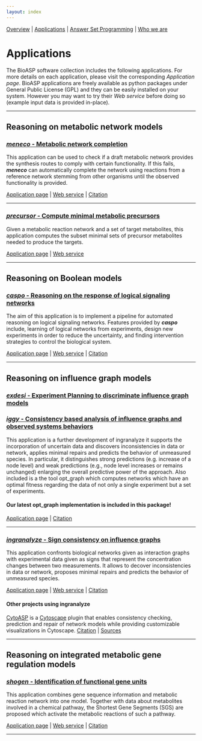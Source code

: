 ```yaml
---
layout: index
---
```

[Overview](http://bioasp.github.io/index.html) \| [Applications](http://bioasp.github.io/apps.html) \| [Answer Set Programming](http://bioasp.github.io/index.html) \| [Who we are](http://bioasp.github.io/index.html)

# Applications
The BioASP software collection includes the following applications. For more details on each application, please visit the corresponding <em>Application page</em>. BioASP applications are freely available as python packages under General Public License (GPL) and they can be easily installed on your system. However you may want to try their <em>Web service</em> before doing so (example input data is provided in-place).

***

## Reasoning on metabolic network models

### [**_meneco_** - Metabolic network completion](http://bioasp.github.io/meneco) ###
This application can be used to check if a draft metabolic network provides the synthesis routes to comply with certain functionality. If this fails, **_meneco_** can automatically complete the network using reactions from a reference network stemming from other organisms until the observed functionality is provided.

[Application page](http://bioasp.github.io/meneco) \| 
[Web service](http://mobyle.genouest.org/cgi-bin/Mobyle/portal.py#forms::meneco) \|  [Citation](http://dx.doi.org/10.1007/978-3-642-40564-8_25)

***

### [**_precursor_** - Compute minimal metabolic precursors](http://bioasp.github.io/precursor) ###
Given a metabolic reaction network and a set of target metabolites, this application computes the subset minimal sets of precursor metabolites needed to produce the targets.

[Application page](http://bioasp.github.io/precursor) \|
[Web service](http://mobyle.genouest.org/cgi-bin/Mobyle/portal.py#forms::precursor)

***

## Reasoning on Boolean models

### [**_caspo_** - Reasoning on the response of logical signaling networks](http://bioasp.github.io/caspo) ###
The aim of this application is to implement a pipeline for automated reasoning on logical signaling networks. Features provided by **_caspo_** include, learning of logical networks from experiments, design new experiments in order to reduce the uncertainty, and finding intervention strategies to control the biological system.

[Application page](http://bioasp.github.io/caspo) \|
[Web service](http://mobyle.genouest.org/cgi-bin/Mobyle/portal.py#forms::caspo-learn) \| [Citation](http://dx.doi.org/10.1093/bioinformatics/btt393)

***

## Reasoning on influence graph models

### [**_exdesi_** - Experiment Planning to discriminate influence graph models](http://bioasp.github.io/edesi) ###

### [**_iggy_** - Consistency based analysis of influence graphs and observed systems behaviors](http://bioasp.github.io/iggy) ###
This application is a further development of ingranalyze it supports the incorporation of uncertain data and
 discovers inconsistencies in data or network, applies minimal repairs and predicts the behavior of unmeasured species. In particular, it distinguishes strong predictions (e.g. increase of a node level) and
weak predictions (e.g., node level increases or remains unchanged) enlarging the overall predictive power of the approach. Also included is a the tool opt_graph which computes networks which have an optimal fitness regarding the data of not only a single experiment but a set of experiments.
#### Our latest opt_graph implementation is included in this package! ####

[Application page](http://bioasp.github.io/iggy) \|
[Citation](http://dx.doi.org/10.1186/s12859-015-0733-7)

***

### [**_ingranalyze_** - Sign consistency on influence graphs](http://bioasp.github.io/ingranalyze) ###
This application confronts biological networks given as interaction graphs with
experimental data given as signs that represent the concentration changes between two measurements.
It allows to decover inconsistencies in data or network, proposes minimal repairs and
 predicts the behavior of unmeasured species.

[Application page](http://bioasp.github.io/ingranalyze) \| 
[Web service](http://mobyle.genouest.org/cgi-bin/Mobyle/portal.py#forms::ingranalyze) \| [Citation](http://dx.doi.org/10.1007/978-3-540-89982-2_19)


#### Other projects using ingranalyze
[CytoASP](http://dx.doi.org/10.1186/s12918-015-0179-6) is a [Cytoscape](http://www.cytoscape.org/) plugin that enables consistency checking, prediction and repair of network models while providing customizable visualizations in Cytoscape.
[Citation](http://dx.doi.org/10.1186/s12918-015-0179-6) \| 
[Sources](https://bitbucket.org/akittas/cytoasp)

***

## Reasoning on integrated metabolic gene regulation models

### [**_shogen_** - Identification of functional gene units](http://bioasp.github.io/shogen) ###
This application combines gene sequence information and metabolic reaction network into one model.
Together with data about metabolites involved in a chemical pathway,
 the Shortest Gene Segments (SGS) are proposed which activate the metabolic reactions of such a pathway.

[Application page](http://bioasp.github.io/shogen) \|
[Web service](http://mobyle.genouest.org/cgi-bin/Mobyle/portal.py#forms::shogen) \| [Citation](http://dx.doi.org/10.1007/978-3-642-40564-8_21)

***


